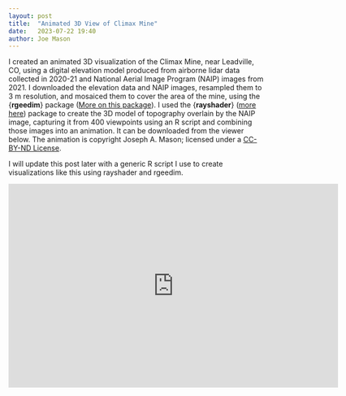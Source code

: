```yaml
---
layout: post
title:  "Animated 3D View of Climax Mine"
date:   2023-07-22 19:40
author: Joe Mason
---
```


I created an animated 3D visualization of the Climax Mine, near Leadville, CO, using a digital elevation model produced from airborne lidar data collected in 2020-21 and National Aerial Image Program (NAIP) images from 2021. I downloaded the elevation data and NAIP images, resampled them to 3 m resolution, and mosaiced them to cover the area of the mine, using the {**rgeedim**} package (<a href="https://github.com/brownag/rgeedim" target="_blank">More on this package</a>). I used the {**rayshader**} (<a href="https://www.rayshader.com/" target="_blank">more here</a>) package to create the 3D model of topography overlain by the NAIP image, capturing it from 400 viewpoints using an R script and combining those images into an animation. It can be downloaded from the viewer below. The animation is copyright Joseph A. Mason; licensed under a <a href="https://creativecommons.org/licenses/by-nd/4.0/">CC-BY-ND License</a>. 

I will update this post later with a generic R script I use to create visualizations like this using rayshader and rgeedim.

<iframe id="kaltura_player" src="https://cdnapisec.kaltura.com/p/1660902/sp/166090200/embedIframeJs/uiconf_id/25916071/partner_id/1660902?iframeembed=true&playerId=kaltura_player&entry_id=1_snrq826f&flashvars[streamerType]=auto&amp;flashvars[localizationCode]=en_US&amp;flashvars[sideBarContainer.plugin]=true&amp;flashvars[sideBarContainer.position]=left&amp;flashvars[sideBarContainer.clickToClose]=true&amp;flashvars[chapters.plugin]=true&amp;flashvars[chapters.layout]=vertical&amp;flashvars[chapters.thumbnailRotator]=false&amp;flashvars[streamSelector.plugin]=true&amp;flashvars[EmbedPlayer.SpinnerTarget]=videoHolder&amp;flashvars[dualScreen.plugin]=true&amp;flashvars[Kaltura.addCrossoriginToIframe]=true&amp;&wid=1_wz2pk02q" width="649" height="401" allowfullscreen webkitallowfullscreen mozAllowFullScreen allow="autoplay *; fullscreen *; encrypted-media *"  frameborder="0" title="Climax_Mine"></iframe>
